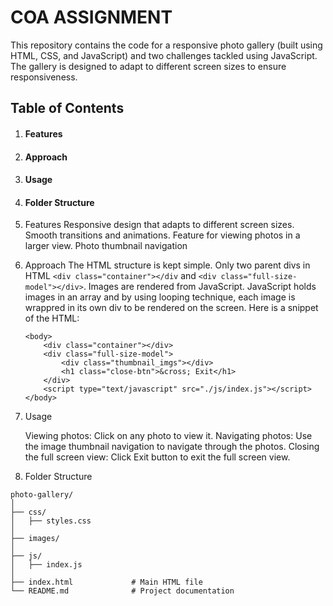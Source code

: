 # COA ASSIGNMENT

This repository contains the code for a responsive photo gallery (built using HTML, CSS, and JavaScript) and two challenges tackled using JavaScript. The gallery is designed to adapt to different screen sizes to ensure responsiveness.


## Table of Contents
1. #### Features
2. #### Approach
3. #### Usage
4. #### Folder Structure

1. Features
    Responsive design that adapts to different screen sizes.
    Smooth transitions and animations.
    Feature for viewing photos in a larger view.
    Photo thumbnail navigation

2. Approach
    The HTML structure is kept simple. Only two parent divs in HTML `<div class="container"></div` and `<div class="full-size-model"></div>`. Images are rendered from JavaScript. JavaScript holds images in an array and by using looping technique, each image is wrappred in its own div to be rendered on the screen.
    Here is a snippet of the HTML:

    ```
    <body>
        <div class="container"></div>
        <div class="full-size-model">
            <div class="thumbnail_imgs"></div>
            <h1 class="close-btn">&cross; Exit</h1>
        </div>
        <script type="text/javascript" src="./js/index.js"></script>
    </body>
    ```
3. Usage

    Viewing photos: Click on any photo to view it.
    Navigating photos: Use the image thumbnail navigation to navigate through the photos.
    Closing the full screen view: Click Exit button to exit the full screen view.
    
4. Folder Structure
```
photo-gallery/
│
├── css/
│   ├── styles.css
│
├── images/             
│
├── js/
│   ├── index.js
│
├── index.html             # Main HTML file
└── README.md              # Project documentation
```